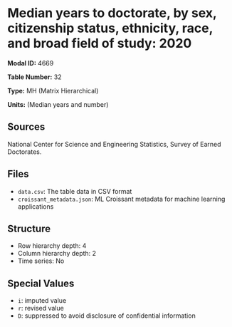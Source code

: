 # Median years to doctorate, by sex, citizenship status, ethnicity, race, and broad field of study: 2020

**Modal ID:** 4669

**Table Number:** 32

**Type:** MH (Matrix Hierarchical)

**Units:** (Median years and number)

## Sources

National Center for Science and Engineering Statistics, Survey of Earned Doctorates.

## Files

- `data.csv`: The table data in CSV format
- `croissant_metadata.json`: ML Croissant metadata for machine learning applications

## Structure

- Row hierarchy depth: 4
- Column hierarchy depth: 2
- Time series: No

## Special Values

- `i`: imputed value
- `r`: revised value
- `D`: suppressed to avoid disclosure of confidential information
